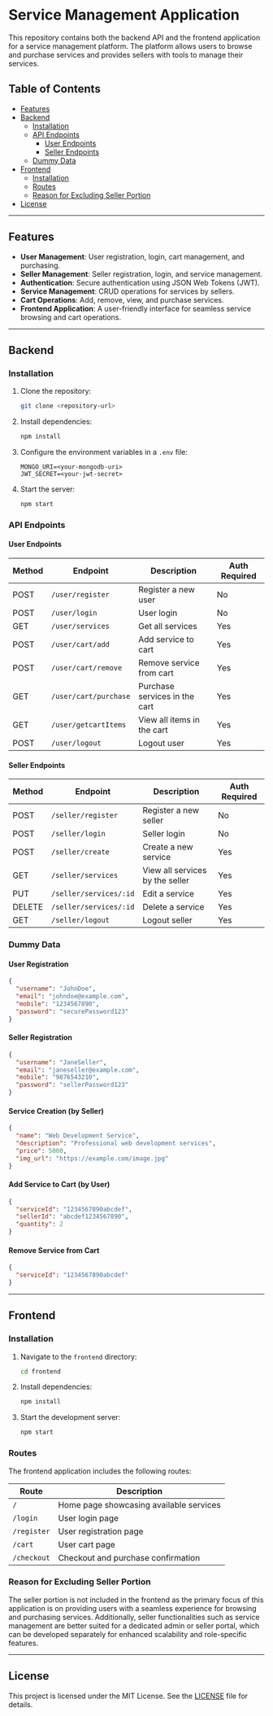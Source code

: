 # Service Management Application

This repository contains both the backend API and the frontend application for a service management platform. The platform allows users to browse and purchase services and provides sellers with tools to manage their services.

## Table of Contents

- [Features](#features)
- [Backend](#backend)
  - [Installation](#installation)
  - [API Endpoints](#api-endpoints)
    - [User Endpoints](#user-endpoints)
    - [Seller Endpoints](#seller-endpoints)
  - [Dummy Data](#dummy-data)
- [Frontend](#frontend)
  - [Installation](#frontend-installation)
  - [Routes](#frontend-routes)
  - [Reason for Excluding Seller Portion](#reason-for-excluding-seller-portion)
- [License](#license)

---

## Features

- **User Management**: User registration, login, cart management, and purchasing.
- **Seller Management**: Seller registration, login, and service management.
- **Authentication**: Secure authentication using JSON Web Tokens (JWT).
- **Service Management**: CRUD operations for services by sellers.
- **Cart Operations**: Add, remove, view, and purchase services.
- **Frontend Application**: A user-friendly interface for seamless service browsing and cart operations.

---

## Backend

### Installation

1. Clone the repository:
   ```bash
   git clone <repository-url>
   ```
2. Install dependencies:
   ```bash
   npm install
   ```
3. Configure the environment variables in a `.env` file:
   ```plaintext
   MONGO_URI=<your-mongodb-uri>
   JWT_SECRET=<your-jwt-secret>
   ```
4. Start the server:
   ```bash
   npm start
   ```

### API Endpoints

#### User Endpoints

| Method | Endpoint                 | Description                        | Auth Required |
|--------|--------------------------|------------------------------------|---------------|
| POST   | `/user/register`         | Register a new user                | No            |
| POST   | `/user/login`            | User login                         | No            |
| GET    | `/user/services`         | Get all services                   | Yes           |
| POST   | `/user/cart/add`         | Add service to cart                | Yes           |
| POST   | `/user/cart/remove`      | Remove service from cart           | Yes           |
| GET    | `/user/cart/purchase`    | Purchase services in the cart      | Yes           |
| GET    | `/user/getcartItems`     | View all items in the cart         | Yes           |
| POST   | `/user/logout`           | Logout user                        | Yes           |

#### Seller Endpoints

| Method | Endpoint                 | Description                        | Auth Required |
|--------|--------------------------|------------------------------------|---------------|
| POST   | `/seller/register`       | Register a new seller              | No            |
| POST   | `/seller/login`          | Seller login                       | No            |
| POST   | `/seller/create`         | Create a new service               | Yes           |
| GET    | `/seller/services`       | View all services by the seller    | Yes           |
| PUT    | `/seller/services/:id`   | Edit a service                     | Yes           |
| DELETE | `/seller/services/:id`   | Delete a service                   | Yes           |
| GET    | `/seller/logout`         | Logout seller                      | Yes           |

### Dummy Data

#### User Registration
```json
{
  "username": "JohnDoe",
  "email": "johndoe@example.com",
  "mobile": "1234567890",
  "password": "securePassword123"
}
```

#### Seller Registration
```json
{
  "username": "JaneSeller",
  "email": "janeseller@example.com",
  "mobile": "9876543210",
  "password": "sellerPassword123"
}
```

#### Service Creation (by Seller)
```json
{
  "name": "Web Development Service",
  "description": "Professional web development services",
  "price": 5000,
  "img_url": "https://example.com/image.jpg"
}
```

#### Add Service to Cart (by User)
```json
{
  "serviceId": "1234567890abcdef",
  "sellerId": "abcdef1234567890",
  "quantity": 2
}
```

#### Remove Service from Cart
```json
{
  "serviceId": "1234567890abcdef"
}
```

---

## Frontend

### Installation

1. Navigate to the `frontend` directory:
   ```bash
   cd frontend
   ```
2. Install dependencies:
   ```bash
   npm install
   ```
3. Start the development server:
   ```bash
   npm start
   ```

### Routes

The frontend application includes the following routes:

| Route               | Description                                |
|---------------------|--------------------------------------------|
| `/`                 | Home page showcasing available services   |
| `/login`            | User login page                           |
| `/register`         | User registration page                    |
| `/cart`             | User cart page                            |
| `/checkout`         | Checkout and purchase confirmation        |

### Reason for Excluding Seller Portion

The seller portion is not included in the frontend as the primary focus of this application is on providing users with a seamless experience for browsing and purchasing services. Additionally, seller functionalities such as service management are better suited for a dedicated admin or seller portal, which can be developed separately for enhanced scalability and role-specific features.

---

## License

This project is licensed under the MIT License. See the [LICENSE](LICENSE) file for details.
